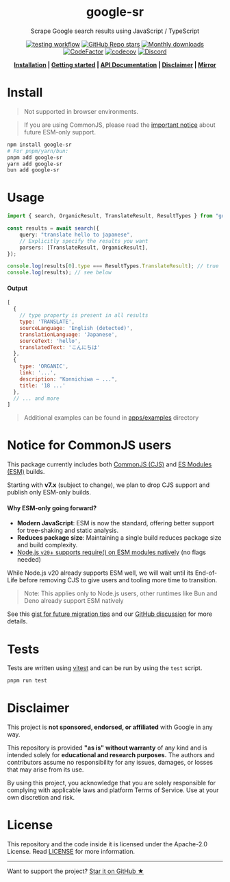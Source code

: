 <h1 align="center">google-sr</h1>

<p align="center">Scrape Google search results using JavaScript / TypeScript</p>

<div align="center">

[![testing workflow](https://img.shields.io/github/actions/workflow/status/typicalninja/google-sr/tests.yml?style=flat)][test-action]
[![GitHub Repo stars](https://img.shields.io/github/stars/typicalninja/google-sr?style=flat)][stargazers]
[![Monthly downloads](https://img.shields.io/npm/dm/google-sr?style=flat)][npm-gsr]
[![CodeFactor](https://www.codefactor.io/repository/github/typicalninja/google-sr/badge)][codefactor]
[![codecov](https://codecov.io/gh/typicalninja/google-sr/graph/badge.svg?token=NKZSQVTAAP)](https://codecov.io/gh/typicalninja/google-sr)
[![Discord](https://img.shields.io/discord/807868280387665970?style=flat)][discord]

</div>

<div align="center">

**[Installation](#install) |
[Getting started](#usage) |
[API Documentation][api-docs] |
[Disclaimer](#disclaimer) |
[Mirror][codeberg]**

</div>


# Install

> Not supported in browser environments.

> If you are using CommonJS, please read the [important notice](#notice-for-commonjs-users) about future ESM-only support.

```bash
npm install google-sr
# For pnpm/yarn/bun:
pnpm add google-sr
yarn add google-sr
bun add google-sr
```

# Usage

```ts
import { search, OrganicResult, TranslateResult, ResultTypes } from "google-sr";

const results = await search({
	query: "translate hello to japanese",
	// Explicitly specify the results you want
	parsers: [TranslateResult, OrganicResult],
});

console.log(results[0].type === ResultTypes.TranslateResult); // true
console.log(results); // see below
```

#### Output

```js
[
  {
    // type property is present in all results
    type: 'TRANSLATE',
    sourceLanguage: 'English (detected)',
    translationLanguage: 'Japanese',
    sourceText: 'hello',
    translatedText: 'こんにちは'
  },
  {
    type: 'ORGANIC',
    link: '...',
    description: "Konnichiwa – ...",
    title: '18 ...'
  },
  // ... and more
]
```

> Additional examples can be found in [apps/examples](https://github.com/typicalninja/google-sr/tree/master/apps/examples) directory

# Notice for CommonJS users

This package currently includes both [CommonJS (CJS)][cjs-nodejs-docs] and [ES Modules (ESM)][esm-nodejs-docs] builds.

Starting with **v7.x** (subject to change), we plan to drop CJS support and publish only ESM-only builds.

#### Why ESM-only going forward?
- **Modern JavaScript**: ESM is now the standard, offering better support for tree-shaking and static analysis.
- **Reduces package size**: Maintaining a single build reduces package size and build complexity.
- [Node.js `v20`+ supports require() on ESM modules natively][nodejs-v20-backport-note] (no flags needed)

While Node.js v20 already supports ESM well, we will wait until its End-of-Life before removing CJS to give users and tooling more time to transition.

> Note: This applies only to Node.js users, other runtimes like Bun and Deno already support ESM natively

See this [gist for future migration tips][esm-migration-pure-esm-gist] and our [GitHub discussion][cjs-build-notice-discussion] for more details.

# Tests

Tests are written using [vitest](https://vitest.dev/) and can be run by using the `test` script.

```bash
pnpm run test
```

# Disclaimer

This project is **not sponsored, endorsed, or affiliated** with Google in any way.

This repository is provided **"as is" without warranty** of any kind and is intended solely for **educational and research purposes.** The authors and contributors assume no responsibility for any issues, damages, or losses that may arise from its use.

By using this project, you acknowledge that you are solely responsible for complying with applicable laws and platform Terms of Service. Use at your own discretion and risk.

# License

This repository and the code inside it is licensed under the Apache-2.0 License. Read [LICENSE](./LICENSE) for more information.

---

Want to support the project? [Star it on GitHub ★][stargazers]



[npm-gsr]: https://www.npmjs.com/package/google-sr
[stargazers]: https://github.com/typicalninja/google-sr/stargazers
[discord]: https://discord.gg/ynwckXS9T2
[test-action]: https://github.com/typicalninja/google-sr/actions/workflows/tests.yml
[api-docs]: https://typicalninja.github.io/google-sr/
[codefactor]: https://www.codefactor.io/repository/github/typicalninja/google-sr
[codeberg]: https://codeberg.org/typicalninja/google-sr

[nodejs-v20-backport-note]:https://nodejs.org/en/blog/release/v20.19.0/
[esm-nodejs-docs]: https://nodejs.org/api/esm.html#introduction
[cjs-nodejs-docs]: https://nodejs.org/api/modules.html#modules-commonjs-modules
[cjs-build-notice-discussion]: https://github.com/typicalninja/google-sr/discussions/86
[esm-migration-pure-esm-gist]: https://gist.github.com/sindresorhus/a39789f98801d908bbc7ff3ecc99d99c